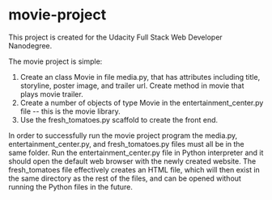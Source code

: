 # movie-project

This project is created for the Udacity Full Stack Web Developer Nanodegree.

The movie project is simple:

1. Create an class Movie in file media.py, that has attributes including title, storyline, poster image, and trailer url. Create method in movie that plays movie trailer.
2. Create a number of objects of type Movie in the entertainment_center.py file -- this is the movie library.
3. Use the fresh_tomatoes.py scaffold to create the front end.

In order to successfully run the movie project program the media.py, entertainment_center.py, and fresh_tomatoes.py files must all be in the same folder. Run the entertainment_center.py file in Python interpreter and it should open the default web browser with the newly created website. The fresh_tomatoes file effectively creates an HTML file, which will then exist in the same directory as the rest of the files, and can be opened without running the Python files in the future. 
